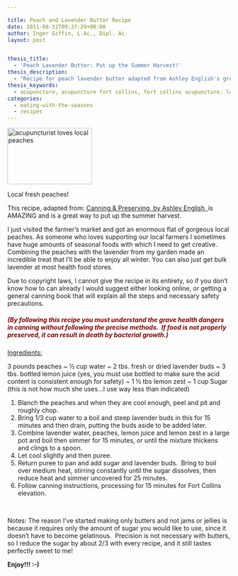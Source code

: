 ```yaml
---

title: Peach and Lavender Butter Recipe
date: 2011-08-31T09:37:29+00:00
author: Inger Giffin, L.Ac., Dipl. Ac.
layout: post


thesis_title:
  - 'Peach Lavender Butter: Put up the Summer Harvest!'
thesis_description:
  - "Recipe for peach lavender butter adapted from Ashley English's great book: Canning & Preserving"
thesis_keywords:
  - acupuncture, acupuncture fort collins, fort collins acupuncture, local eating
categories:
  - eating-with-the-seasons
  - recipes
---
```

<div id="attachment_3486" style="width: 201px" class="wp-caption alignleft">
  <a href="/assets/wp-content/uploads/2011/08/peach-3425656_1280.jpg"><img class=" wp-image-3486" src="/assets/wp-content/uploads/2011/08/peach-3425656_1280-150x100.jpg" alt="acupuncturist loves local peaches" width="191" height="127" srcset="/assets/wp-content/uploads/2011/08/peach-3425656_1280-150x100.jpg 150w, /assets/wp-content/uploads/2011/08/peach-3425656_1280-300x199.jpg 300w, /assets/wp-content/uploads/2011/08/peach-3425656_1280-768x510.jpg 768w, /assets/wp-content/uploads/2011/08/peach-3425656_1280-1024x680.jpg 1024w, /assets/wp-content/uploads/2011/08/peach-3425656_1280.jpg 1280w" sizes="(max-width: 191px) 100vw, 191px" /></a>
  
  <p class="wp-caption-text">
    Local fresh peaches!
  </p>
</div>

This recipe, adapted from: [Canning & Preserving, by Ashley English, ](https://www.amazon.com/Homemade-Living-Canning-Preserving-Chutneys/dp/1600594913/ref=sr_1_1?ie=UTF8&qid=1528935587&sr=8-1&keywords=Canning+%26+Preserving%2C+by+Ashley+English)is AMAZING and is a great way to put up the summer harvest.

I just visited the farmer&#8217;s market and got an enormous flat of gorgeous local peaches. As someone who loves supporting our local farmers I sometimes have huge amounts of seasonal foods with which I need to get creative. Combining the peaches with the lavender from my garden made an incredible treat that I&#8217;ll be able to enjoy all winter. You can also just get bulk lavender at most health food stores.

Due to copyright laws, I cannot give the recipe in its entirety, so if you don’t know how to can already I would suggest either looking online, or getting a general canning book that will explain all the steps and necessary safety precautions.

##### **<span style="color: #800000;">(By following this recipe you must understand the grave health dangers in canning without following the precise methods.  If food is not properly preserved, it can result in death by bacterial growth.)</span>**

<span style="text-decoration: underline;">Ingredients:</span>

3 pounds peaches ~ ½ cup water ~ 2 tbs. fresh or dried lavender buds ~ 3 tbs. bottled lemon juice (yes, you must use bottled to make sure the acid content is consistent enough for safety) ~ 1 ½ tbs lemon zest ~ 1 cup Sugar (this is not how much she uses…I use way less than indicated)

  1. Blanch the peaches and when they are cool enough, peel and pit and roughly chop.
  2. Bring 1/3 cup water to a boil and steep lavender buds in this for 15 minutes and then drain, putting the buds aside to be added later.
  3. Combine lavender water, peaches, lemon juice and lemon zest in a large pot and boil then simmer for 15 minutes, or until the mixture thickens and clings to a spoon.
  4. Let cool slightly and then puree.
  5. Return puree to pan and add sugar and lavender buds.  Bring to boil over medium heat, stirring constantly until the sugar dissolves, then reduce heat and simmer uncovered for 25 minutes.
  6. Follow canning instructions, processing for 15 minutes for Fort Collins elevation.

&nbsp;

Notes: The reason I’ve started making only butters and not jams or jellies is because it requires only the amount of sugar you would like to use, since it doesn’t have to become gelatinous.  Precision is not necessary with butters, so I reduce the sugar by about 2/3 with every recipe, and it still tastes perfectly sweet to me!

**Enjoy!!! :-)**